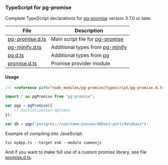### TypeScript for pg-promise

Complete TypeScript declarations for [pg-promise] version 3.7.0 or later.

| File             | Description                      |
|------------------|----------------------------------|
|[pg-promise.d.ts] | Main script file for [pg-promise]|
|[pg-minify.d.ts]  | Additional types from [pg-minify]|
|[pg.d.ts]         | Additional types from [pg]|
|[promise.d.ts]    | Promise provider module|

#### Usage

```ts
/// <reference path="node_modules/pg-promise/typescript/pg-promise.d.ts" />

import * as pgPromise from "pg-promise";

var pgp = pgPromise({
    // Initialization Options
});

var db = pgp("postgres://username:password@host:port/database");
```

Example of compiling into JavaScript:

```
tsc myApp.ts --target es6 --module commonjs
```

And if you want to make full use of a custom promise library, see file [promise.d.ts]. 


[promise.d.ts]:https://github.com/vitaly-t/pg-promise/blob/master/typescript/promise.d.ts
[pg-promise.d.ts]:https://github.com/vitaly-t/pg-promise/blob/master/typescript/pg-promise.d.ts
[pg-minify.d.ts]:https://github.com/vitaly-t/pg-promise/blob/master/typescript/pg-minify.d.ts
[pg.d.ts]:https://github.com/vitaly-t/pg-promise/blob/master/typescript/pg.d.ts
[pg-promise]:https://github.com/vitaly-t/pg-promise
[pg-minify]:https://github.com/vitaly-t/pg-minify
[pg]:https://github.com/brianc/node-postgres
